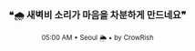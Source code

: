<div align="center">

<br>

<h3>❝🌧️ 새벽비 소리가 마음을 차분하게 만드네요❞</h3>

<sub>05:00 AM • Seoul 🌦️ • by CrowRish</sub>

<br>

</div>